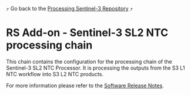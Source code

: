 :arrow_heading_up: Go back to the [Processing Sentinel-3 Repository](../README.md) :arrow_heading_up:

# RS Add-on - Sentinel-3 SL2 NTC processing chain

This chain contains the configuration for the processing chain of the Sentinel-3 SL2 NTC Processor. It is processing the outputs from the S3 L1 NTC workflow into S3 L2 NTC products.

For more information please refer to the [Software Release Notes](./doc/ReleaseNote.md).
